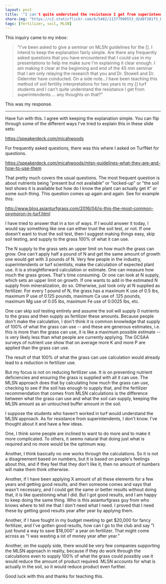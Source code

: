 ```yaml
---
layout: post
title: '"I can't quite understand the resistance I get from superintendents ... any thoughts on that?"'
share-img: "https://c2.staticflickr.com/6/5482/11377990553_d2d8f281f3_b_d.jpg"
tags: [fertilizer, soil, MLSN]
---
```


This inquiry came to my inbox:

> "I've been asked to give a seminar on MLSN guidelines for the []. I intend to keep the explanation fairly simple. Are there any frequently asked questions that you have encountered that I could use in my presentations to help me make sure I'm explaining it clear enough. I am making it clear at the beginning and end of the 45 min seminar that I am only relaying the research that you and Dr. Stowell and Dr. Gelernter have conducted. On a side note...I have been teaching this method of soil fertility interpretations for two years to my [] turf students and I can't quite understand the resistance I get from superintendents.... any thoughts on that?"

This was my response.

<hr>

Have fun with this. I agree with keeping the explanation simple. You can flip through some of the different ways I've tried to explain this in these slide sets:

<https://speakerdeck.com/micahwoods>

For frequently asked questions, there was this where I asked on TurfNet for questions.

<https://speakerdeck.com/micahwoods/mlsn-guidelines-what-they-are-and-how-to-use-them>

That pretty much covers the usual questions. The most frequent question is about nutrients being "present but not available" or "locked-up" or "the soil test shows it is available but how do I know the plant can actually get it" or some such thing. This question comes up again and again. See for example this:

<http://www.blog.asianturfgrass.com/2016/04/is-this-the-most-common-oxymoron-in-turf.html>

I have tried to answer that in a ton of ways. If I would answer it today, I would say something like one can either trust the soil test, or not. If one doesn't want to trust the soil test, then I suggest making things easy, skip soil testing, and supply to the grass 100% of what it can use.

The N supply to the grass sets an upper limit on how much the grass can grow. One can't apply half a pound of N and get the same amount of growth one would get with 3 pounds of N. Very few people in the industry, superintendents or turf scientists, make the calculation of expected plant use. It is a straightforward calculation or estimate. One can measure how much the grass grows. That's time consuming. Or one can look at N supply, which sets an upper limit on growth. If one wants to add in the estimated N supply from mineralization, do so. Otherwise, just look only at N supplied as fertilizer. For every 1 pound of N, the grass has a maximum K use of 0.5 lbs, maximum P use of 0.125 pounds, maximum Ca use of .125 pounds, maximum Mg use of 0.05 lbs, maximum Fe use of 0.0025 lbs, etc.

One can skip soil testing entirely and assume the soil will supply 0 nutrients to the grass and then supply as fertilizer these amounts. Because people don't make the calculation, I don't think it is common knowledge that supply of 100% of what the grass can use -- and these are generous estimates, i.e. this is more than the grass can use, it is like a maximum possible estimate -- is very likely less than what people are currently applying. The GCSAA surveys of nutrient use show that on average more K and more P are applied than the grass can use.

The result of that 100% of what the grass can use calculation would already lead to a reduction in fertilizer use.

But my focus is not on reducing fertilizer use. It is on preventing nutrient deficiencies and ensuring the grass is supplied with all it can use. The MLSN approach does that by calculating how much the grass can use, checking to see if the soil has enough to supply that, and the fertilizer recommendation that comes from MLSN calculations is the difference between what the grass can use and what the soil can supply, keeping the MLSN amount as an untouched buffer amount in the soil.

I suppose the students who haven't worked in turf would understand the MLSN approach. As for resistance from superintendents, I don't know. I've thought about it and have a few ideas.

One, I think some people are inclined to want to do more and to make it more complicated. To others, it seems natural that doing just what is required and no more would be the optimum way.

Another, I think basically no one works through the calculations. So it is not a disagreement based on numbers, but it is based on people's feelings about this, and if they feel that they don't like it, then no amount of numbers will make them think otherwise.

Another, if I have been applying X amount of all these elements for a few years and getting good results, and then someone comes and says that wasn't necessary, and I could get the same or better results without doing that, it is like questioning what I did. But I got good results, and I am happy to keep doing the same thing. Who is this asianturfgrass guy from who knows where to tell me that I don't need what I need. I proved that I need these by getting good results year after year by applying them.

Another, if I have fought in my budget meeting to get $20,000 for fancy fertilizer, and I've gotten good results, how can I go to the club and say "I just found a way to save $18,000" a year on fertilizer. That might come across as "I was wasting a lot of money year after year."

Another, on the supply side, there would be very few companies supporting the MLSN approach in reality, because if they do work through the calculations even to supply 100% of what the grass could possibly use it would reduce the amount of product required. MLSN accounts for what is actually in the soil, so it would reduce product even further.

Good luck with this and thanks for teaching this.
